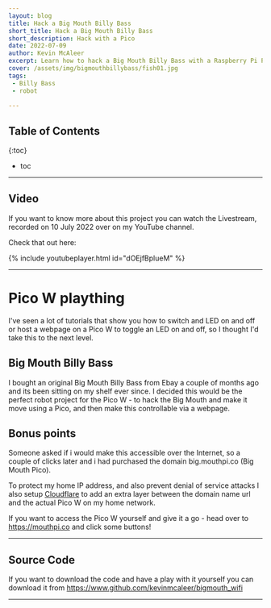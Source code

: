 ```yaml
---
layout: blog
title: Hack a Big Mouth Billy Bass
short_title: Hack a Big Mouth Billy Bass
short_description: Hack with a Pico 
date: 2022-07-09
author: Kevin McAleer
excerpt: Learn how to hack a Big Mouth Billy Bass with a Raspberry Pi Pico W
cover: /assets/img/bigmouthbillybass/fish01.jpg
tags:
 - Billy Bass
 - robot
 
---
```


## Table of Contents

{:toc}
* toc

---

## Video
If you want to know more about this project you can watch the Livestream, recorded on 10 July 2022 over on my YouTube channel.

Check that out here:

{% include youtubeplayer.html id="dOEjfBplueM" %}

---

# Pico W plaything
I've seen a lot of tutorials that show you how to switch and LED on and off or host a webpage on a Pico W to toggle an LED on and off, so I thought I'd take this to the next level.

## Big Mouth Billy Bass
I bought an original Big Mouth Billy Bass from Ebay a couple of months ago and its been sitting on my shelf ever since. I decided this would be the perfect robot project for the Pico W - to hack the Big Mouth and make it move using a Pico, and then make this controllable via a webpage.

## Bonus points
Someone asked if i would make this accessible over the Internet, so a couple of clicks later and i had purchased the domain big.mouthpi.co (Big Mouth Pico). 

To protect my home IP address, and also prevent denial of service attacks I also setup [Cloudflare](https://www.cloudflare.com) to add an extra layer between the domain name url and the actual Pico W on my home network.

If you want to access the Pico W yourself and give it a go - head over to <https://mouthpi.co> and click some buttons!

---

## Source Code
If you want to download the code and have a play with it yourself you can download it from <https://www.github.com/kevinmcaleer/bigmouth_wifi>

---

